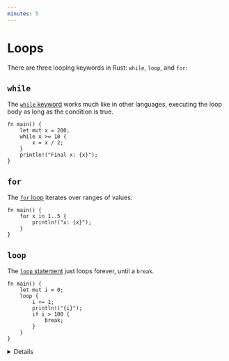 ```yaml
---
minutes: 5
---
```


# Loops

There are three looping keywords in Rust: `while`, `loop`, and `for`:

## `while`

The
[`while` keyword](https://doc.rust-lang.org/reference/expressions/loop-expr.html#predicate-loops)
works much like in other languages, executing the loop body as long as the
condition is true.

```rust,editable
fn main() {
    let mut x = 200;
    while x >= 10 {
        x = x / 2;
    }
    println!("Final x: {x}");
}
```

## `for`

The [`for` loop](https://doc.rust-lang.org/std/keyword.for.html) iterates over
ranges of values:

```rust,editable
fn main() {
    for x in 1..5 {
        println!("x: {x}");
    }
}
```

## `loop`

The [`loop` statement](https://doc.rust-lang.org/std/keyword.loop.html) just
loops forever, until a `break`.

```rust,editable
fn main() {
    let mut i = 0;
    loop {
        i += 1;
        println!("{i}");
        if i > 100 {
            break;
        }
    }
}
```

<details>

- We will discuss iteration later; for now, just stick to range expressions.
- Note that the `for` loop only iterates to `4`. Show the `1..=5` syntax for an
  inclusive range.

</details>
